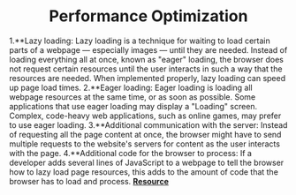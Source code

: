 <h1 align="center">Performance Optimization</h1>

1.**Lazy loading: Lazy loading is a technique for waiting to load certain parts of a webpage — especially images — until they are needed. Instead of loading everything all at once, known as "eager" loading, the browser does not request certain resources until the user interacts in such a way that the resources are needed. When implemented properly, lazy loading can speed up page load times.
2.**Eager loading: Eager loading is loading all webpage resources at the same time, or as soon as possible. Some applications that use eager loading may display a "Loading" screen. Complex, code-heavy web applications, such as online games, may prefer to use eager loading.
3.**Additional communication with the server: Instead of requesting all the page content at once, the browser might have to send multiple requests to the website's servers for content as the user interacts with the page.
4.**Additional code for the browser to process: If a developer adds several lines of JavaScript to a webpage to tell the browser how to lazy load page resources, this adds to the amount of code that the browser has to load and process.
**[Resource](https://www.cloudflare.com/learning/performance/what-is-lazy-loading/#:~:text=Lazy%20loading%20means%20waiting%20to,speed%20up%20webpage%20load%20times.)**
